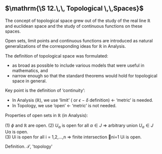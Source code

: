 
## $\mathrm{\S 12.\,\, Topological \,\,Spaces}$

The concept of topological space grew out of the study of the real line $\mathbb{R}$ and euclidean space and the study of continuous functions on these spaces.

Open sets, limit points and continuous functions are introduced as natural generalizations of the corresponding ideas for $\mathbb{R}$ in Analysis.

The definition of topological space was formulated:

- as broad as possible to include various models that were useful in mathematics, and  
- narrow enough so that the standard theorems would hold for topological space in general.

Key point is the definition of ‘continuity’:  
- In Analysis ($\mathbb{R}$), we use ‘limit’ ( or $\epsilon$ − $\delta$ definition) $\longleftarrow$ ‘metric’ is needed. 
- In Topology, we use ‘open’ $\longleftarrow$ ‘metric’ is not needed.

Properties of open sets in $\mathbb{R}$ (in Analysis): 

(1) $\phi$ and $\mathbb{R}$ are open.
(2) $U_\alpha$ is open for all $\alpha \in J$ $\Rightarrow$ arbitrary union $U_{\alpha} \in J$ Uα is open.  
(3) Ui is open for all i = 1,2,...,n ⇒ finite intersection 􏱪ni=1 Ui is open.


$\boldsymbol{\mathrm{Definition.}}$ $\mathcal{T}$, 'topology'
